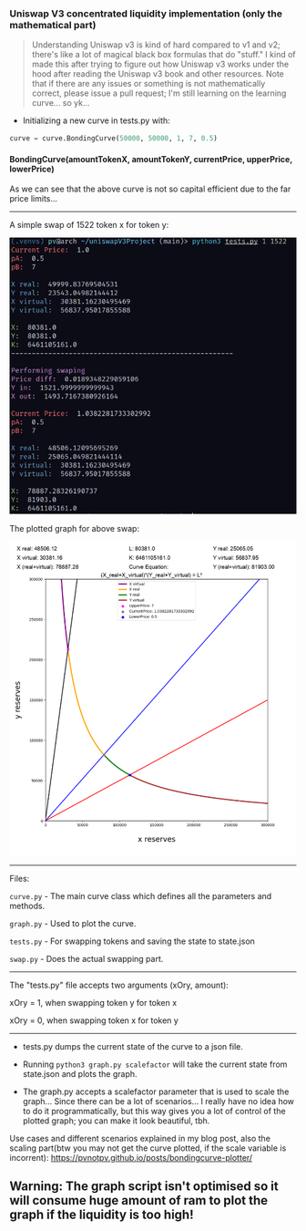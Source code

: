 ### Uniswap V3 concentrated liquidity implementation (only the mathematical part)

> Understanding Uniswap v3 is kind of hard compared to v1 and v2; there's like a lot of magical black box formulas that do "stuff." I kind of made this after trying to figure out how Uniswap v3 works under the hood after 
 reading the Uniswap v3 book and other resources. Note that if there are any issues or something is not mathematically correct, please issue a pull request; I'm still learning on the learning curve... so yk...

- Initializing a new curve in tests.py with:

```python
curve = curve.BondingCurve(50000, 50000, 1, 7, 0.5)
```

#### BondingCurve(amountTokenX, amountTokenY, currentPrice, upperPrice, lowerPrice)

As we can see that the above curve is not so capital efficient due to the far price limits...

--- 

A simple swap of 1522 token x for token y:

<p float="left">
  <img src="https://github.com/pvnotpv/bonding-curve-plotter/blob/main/images/eqs.png?raw=true" width="700" />
</p>

The plotted graph for above swap:

<p float="left">
  <img src="https://github.com/pvnotpv/bonding-curve-plotter/blob/main/images/curve1.png?raw=true" width="800" />
</p>

---

Files:

```curve.py``` - The main curve class which defines all the parameters and methods.

```graph.py``` - Used to plot the curve.

```tests.py``` - For swapping tokens and saving the state to state.json

```swap.py``` - Does the actual swapping part.

---

The "tests.py" file accepts two arguments (xOry, amount):

xOry = 1, when swapping token y for token x

xOry = 0, when swapping token x for token y

---
- tests.py dumps the current state of the curve to a json file.

- Running ```python3 graph.py scalefactor``` will take the current state from state.json and plots the graph.

- The graph.py accepts a scalefactor parameter that is used to scale the graph... Since there can be a lot of scenarios... I really have no idea how to do it programmatically, but this way gives you a lot of control of the plotted graph; you can make it look beautiful, tbh.

Use cases and different scenarios explained in my blog post, also the scaling part(btw you may not get the curve plotted, if the scale variable is incorrent): https://pvnotpv.github.io/posts/bondingcurve-plotter/

## Warning: The graph script isn't optimised so it will consume huge amount of ram to plot the graph if the liquidity is too high!
